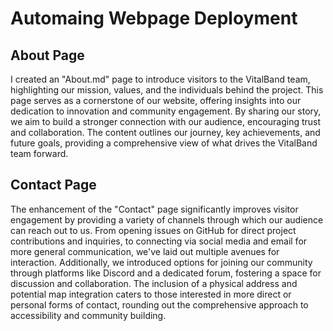 # Automaing Webpage Deployment

## About Page

I created an "About.md" page to introduce visitors to the VitalBand team, highlighting our mission, values, and the individuals behind the project. This page serves as a cornerstone of our website, offering insights into our dedication to innovation and community engagement. By sharing our story, we aim to build a stronger connection with our audience, encouraging trust and collaboration. The content outlines our journey, key achievements, and future goals, providing a comprehensive view of what drives the VitalBand team forward.

## Contact Page

The enhancement of the "Contact" page significantly improves visitor engagement by providing a variety of channels through which our audience can reach out to us. From opening issues on GitHub for direct project contributions and inquiries, to connecting via social media and email for more general communication, we've laid out multiple avenues for interaction. Additionally, we introduced options for joining our community through platforms like Discord and a dedicated forum, fostering a space for discussion and collaboration. The inclusion of a physical address and potential map integration caters to those interested in more direct or personal forms of contact, rounding out the comprehensive approach to accessibility and community building.
